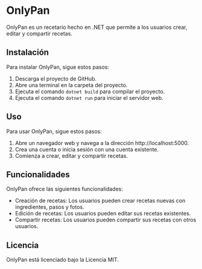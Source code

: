 # OnlyPan

OnlyPan es un recetario hecho en .NET que permite a los usuarios crear, editar y compartir recetas.

## Instalación

Para instalar OnlyPan, sigue estos pasos:

1. Descarga el proyecto de GitHub.
2. Abre una terminal en la carpeta del proyecto.
3. Ejecuta el comando `dotnet build` para compilar el proyecto.
4. Ejecuta el comando `dotnet run` para iniciar el servidor web.

## Uso

Para usar OnlyPan, sigue estos pasos:

1. Abre un navegador web y navega a la dirección http://localhost:5000.
2. Crea una cuenta o inicia sesión con una cuenta existente.
3. Comienza a crear, editar y compartir recetas.

## Funcionalidades 
[comment]: <> (Agregar todas as funcionalidades del proyecto)

OnlyPan ofrece las siguientes funcionalidades:

* Creación de recetas: Los usuarios pueden crear recetas nuevas con ingredientes, pasos y fotos.
* Edición de recetas: Los usuarios pueden editar sus recetas existentes.
* Compartir recetas: Los usuarios pueden compartir sus recetas con otros usuarios.

## Licencia

OnlyPan está licenciado bajo la Licencia MIT.
